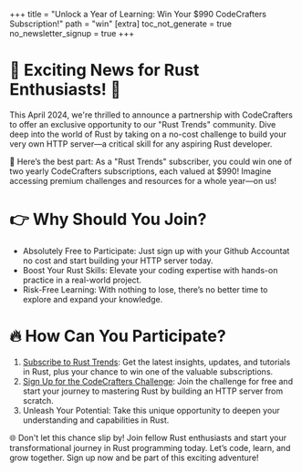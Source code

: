 +++
title = "Unlock a Year of Learning: Win Your $990 CodeCrafters Subscription!"
path = "win"
[extra]
toc_not_generate = true
no_newsletter_signup = true
+++
# 🚀 Exciting News for Rust Enthusiasts! 🚀

This April 2024, we're thrilled to announce a partnership with CodeCrafters to offer an exclusive opportunity to our "Rust Trends" community. Dive deep into the world of Rust by taking on a no-cost challenge to build your very own HTTP server—a critical skill for any aspiring Rust developer.

🌟 Here’s the best part: As a "Rust Trends" subscriber, you could win one of two yearly CodeCrafters subscriptions, each valued at $990! Imagine accessing premium challenges and resources for a whole year—on us!

# 👉 Why Should You Join?
- Absolutely Free to Participate: Just sign up with your Github Accountat no cost and start building your HTTP server today.
- Boost Your Rust Skills: Elevate your coding expertise with hands-on practice in a real-world project.
- Risk-Free Learning: With nothing to lose, there’s no better time to explore and expand your knowledge.

# 🔥 How Can You Participate?
1. <a href="/signup/">Subscribe to Rust Trends</a>: Get the latest insights, updates, and tutorials in Rust, plus your chance to win one of the valuable subscriptions.
2. <a href="https://app.codecrafters.io/join?via=Rust-Trends" target="_blank">Sign Up for the CodeCrafters Challenge</a>: Join the challenge for free and start your journey to mastering Rust by building an HTTP server from scratch.
3. Unleash Your Potential: Take this unique opportunity to deepen your understanding and capabilities in Rust.

🌐 Don't let this chance slip by! Join fellow Rust enthusiasts and start your transformational journey in Rust programming today. Let’s code, learn, and grow together. Sign up now and be part of this exciting adventure!